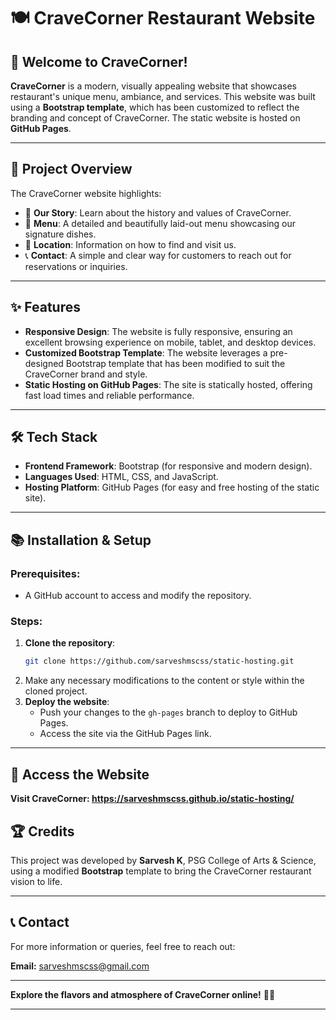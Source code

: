 # 🍽️ **CraveCorner Restaurant Website**

## 🌟 **Welcome to CraveCorner!**
**CraveCorner** is a modern, visually appealing website that showcases  restaurant's unique menu, ambiance, and services. This website was built using a **Bootstrap template**, which has been customized to reflect the branding and concept of CraveCorner. The static website is hosted on **GitHub Pages**.

---

## 🎯 **Project Overview**
The CraveCorner website highlights:
- 📖 **Our Story**: Learn about the history and values of CraveCorner.
- 🥘 **Menu**: A detailed and beautifully laid-out menu showcasing our signature dishes.
- 📍 **Location**: Information on how to find and visit us.
- 📞 **Contact**: A simple and clear way for customers to reach out for reservations or inquiries.

---

## ✨ **Features**
- **Responsive Design**: The website is fully responsive, ensuring an excellent browsing experience on mobile, tablet, and desktop devices.
- **Customized Bootstrap Template**: The website leverages a pre-designed Bootstrap template that has been modified to suit the CraveCorner brand and style.
- **Static Hosting on GitHub Pages**: The site is statically hosted, offering fast load times and reliable performance.

---

## 🛠️ **Tech Stack**
- **Frontend Framework**: Bootstrap (for responsive and modern design).
- **Languages Used**: HTML, CSS, and JavaScript.
- **Hosting Platform**: GitHub Pages (for easy and free hosting of the static site).

---

## 📚 **Installation & Setup**
### **Prerequisites:**
- A GitHub account to access and modify the repository.

### **Steps:**
1. **Clone the repository**:
   ```bash
   git clone https://github.com/sarveshmscss/static-hosting.git
   ```
2. Make any necessary modifications to the content or style within the cloned project.
3. **Deploy the website**:
   - Push your changes to the `gh-pages` branch to deploy to GitHub Pages.
   - Access the site via the GitHub Pages link.

---

## 🚀 **Access the Website**
**Visit CraveCorner: https://sarveshmscss.github.io/static-hosting/**

## 🏆 **Credits**
This project was developed by **Sarvesh K**, PSG College of Arts & Science, using a modified **Bootstrap** template to bring the CraveCorner restaurant vision to life.

---

## 📞 **Contact**
For more information or queries, feel free to reach out:

**Email:** [sarveshmscss@gmail.com](mailto:sarveshmscss@gmail.com)

---

**Explore the flavors and atmosphere of CraveCorner online!** 🎉😊

---

